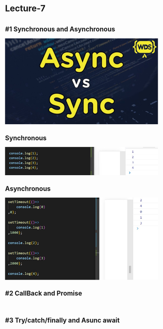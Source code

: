 # Lecture-7
#
## #1 Synchronous and Asynchronous
![](./img/fon.jpg)
## Synchronous
![](./img/js1.jpg)
## Asynchronous
![](./img/js2.jpg)
## #2 CallBack and Promise
![]()
## #3 Try/catch/finally and Asunc await